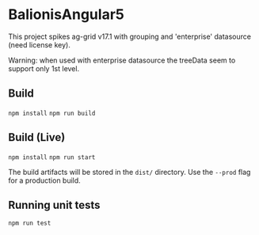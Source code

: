 # BalionisAngular5

This project spikes ag-grid v17.1 with grouping and 'enterprise' datasource (need license key).

Warning: when used with enterprise datasource the treeData seem to support only 1st level.

## Build

`npm install`
`npm run build`

## Build (Live)

`npm install`
`npm run start`

The build artifacts will be stored in the `dist/` directory. Use the `--prod` flag for a production build.

## Running unit tests

`npm run test`
